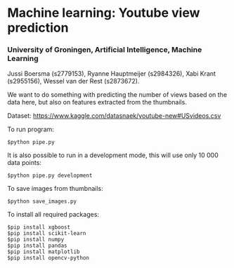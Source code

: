 # Machine learning: Youtube view prediction
### University of Groningen, Artificial Intelligence, Machine Learning
Jussi Boersma (s2779153), Ryanne Hauptmeijer (s2984326), Xabi Krant (s2955156), Wessel van der Rest (s2873672).

We want to do something with predicting the number of views based on the data here, but also on features extracted from the thumbnails.

Dataset: https://www.kaggle.com/datasnaek/youtube-new#USvideos.csv

To run program:
```
$python pipe.py
```

It is also possible to run in a development mode, this will use only 10 000 data points:
```
$python pipe.py development
```

To save images from thumbnails:
```
$python save_images.py
```

To install all required packages:
```
$pip install xgboost
$pip install scikit-learn
$pip install numpy
$pip install pandas
$pip install matplotlib
$pip install opencv-python
```

